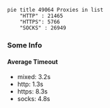 
```mermaid
pie title 49064 Proxies in list
    "HTTP" : 21465
    "HTTPS": 5766
    "SOCKS" : 26949
```

### Some Info
#### Average Timeout

- mixed: 3.2s
- http: 1.3s
- https: 8.3s
- socks: 4.8s